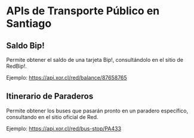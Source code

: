 # APIs de Transporte Público en Santiago

## Saldo Bip!

Permite obtener el saldo de una tarjeta Bip!, consultándolo en el sitio de RedBip!.

Ejemplo: https://api.xor.cl/red/balance/87658765

## Itinerario de Paraderos

Permite obtener los buses que pasarán pronto en un paradero específico, consultando en el sitio oficial de Red.

Ejemplo: https://api.xor.cl/red/bus-stop/PA433